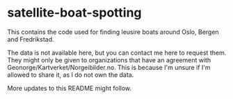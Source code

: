 # satellite-boat-spotting


This contains the code used for finding leusire boats around Oslo, Bergen and Fredrikstad. 


The data is not available here, but you can contact me here to request them. They might only be given to organizations that have an agreement with Geonorge/Kartverket/Norgeibilder.no. This is because I'm unsure if I'm allowed to share it, as I do not own the data.


More updates to this README might follow.